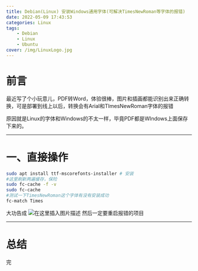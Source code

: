 ```yaml
---
title: Debian(Linux) 安装Windows通用字体(可解决TimesNewRoman等字体的报错)
date: 2022-05-09 17:43:53
categories: Linux
tags:
    - Debian
    - Linux
    - Ubuntu
cover: /img/LinuxLogo.jpg
---
```

# 前言
最近写了个小玩意儿，PDF转Word，体验很棒，图片和插画都能识别出来正确转换，可是部署到线上以后，转换会有Arial和TImesNewRoman字体的报错

原因就是Linux的字体和Windows的不太一样，毕竟PDF都是WIndows上面保存下来的。



---

# 一、直接操作

```bash
sudo apt install ttf-mscorefonts-installer # 安装
#这里刷新两遍缓存，保险
sudo fc-cache -f -v
sudo fc-cache
#测试一下TimesNewRoman这个字体有没有安装成功
fc-match Times
```
大功告成
![在这里插入图片描述](https://img-blog.csdnimg.cn/b24596b2bceb489a931a2d09ac0304a0.png)
然后一定要重启报错的项目



---

# 总结
完
